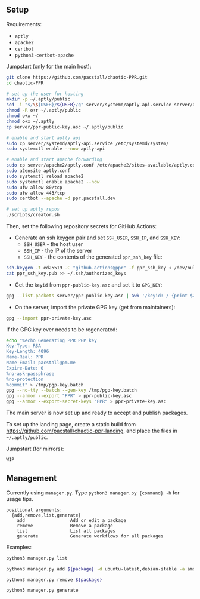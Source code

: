 ## Setup

Requirements:
- `aptly`
- `apache2`
- `certbot`
- `python3-certbot-apache`

Jumpstart (only for the main host):
```bash
git clone https://github.com/pacstall/chaotic-PPR.git
cd chaotic-PPR

# set up the user for hosting
mkdir -p ~/.aptly/public
sed -i "s/\${USER}/${USER}/g" server/systemd/aptly-api.service server/apache2/aptly.conf
chmod -R o+r ~/.aptly/public
chmod o+x ~/
chmod o+x ~/.aptly
cp server/ppr-public-key.asc ~/.aptly/public

# enable and start aptly api
sudo cp server/systemd/aptly-api.service /etc/systemd/system/
sudo systemctl enable --now aptly-api

# enable and start apache forwarding
sudo cp server/apache2/aptly.conf /etc/apache2/sites-available/aptly.conf
sudo a2ensite aptly.conf
sudo systemctl reload apache2
sudo systemctl enable apache2 --now
sudo ufw allow 80/tcp
sudo ufw allow 443/tcp
sudo certbot --apache -d ppr.pacstall.dev

# set up aptly repos
./scripts/creator.sh
```
Then, set the following repository secrets for GitHub Actions:
- Generate an ssh keygen pair and set `SSH_USER`, `SSH_IP`, and `SSH_KEY`:
  - `SSH_USER` - the host user
  - `SSH_IP` - the IP of the server
  - `SSH_KEY` - the contents of the generated `ppr_ssh_key` file:
```bash
ssh-keygen -t ed25519 -C "github-actions@ppr" -f ppr_ssh_key < /dev/null
cat ppr_ssh_key.pub >> ~/.ssh/authorized_keys
```

- Get the `keyid` from `ppr-public-key.asc` and set it to `GPG_KEY`:
```bash
gpg --list-packets server/ppr-public-key.asc | awk '/keyid: / {print $2}'
```

- On the server, import the private GPG key (get from maintainers):
```bash
gpg --import ppr-private-key.asc
```

If the GPG key ever needs to be regenerated:
```bash
echo "%echo Generating PPR PGP key
Key-Type: RSA
Key-Length: 4096
Name-Real: PPR
Name-Email: pacstall@pm.me
Expire-Date: 0
%no-ask-passphrase
%no-protection
%commit" > /tmp/pgp-key.batch
gpg --no-tty --batch --gen-key /tmp/pgp-key.batch
gpg --armor --export "PPR" > ppr-public-key.asc
gpg --armor --export-secret-keys "PPR" > ppr-private-key.asc
```

The main server is now set up and ready to accept and publish packages.

To set up the landing page, create a static build from https://github.com/pacstall/chaotic-ppr-landing, and place the files in `~/.aptly/public`.

Jumpstart (for mirrors):
```bash
WIP
```

## Management

Currently using `manager.py`. Type `python3 manager.py {command} -h` for usage tips.
```
positional arguments:
  {add,remove,list,generate}
    add                 Add or edit a package
    remove              Remove a package
    list                List all packages
    generate            Generate workflows for all packages
```

Examples:

```bash
python3 manager.py list

python3 manager.py add ${package} -d ubuntu-latest,debian-stable -a amd64,arm64

python3 manager.py remove ${package}

python3 manager.py generate
```





